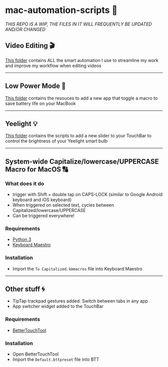 # mac-automation-scripts 🤖
*THIS REPO IS A WIP, THE FILES IN IT WILL FREQUENTLY BE UPDATED AND/OR CHANGED*


## Video Editing 🎬
[This folder](https://github.com/JFtechOfficial/mac-automation-scripts/tree/master/Video%20Editing) contains ALL the smart automation I use to streamline my work and improve my workflow when editing videos

---

## Low Power Mode 🔋
[This folder](https://github.com/JFtechOfficial/mac-automation-scripts/tree/master/Low%20Power%20Mode) contains the resouces to add a new app that toggle a macro to save battery life on your MacBook

---

## Yeelight 💡
[This folder](https://github.com/JFtechOfficial/mac-automation-scripts/tree/master/Yeelight) contains the scripts to add a new slider to your TouchBar to control the brightness of your Yeelight smart bulb 

---

## System-wide Capitalize/lowercase/UPPERCASE Macro for MacOS 🔠
### What does it do
* trigger with Shift + double tap on CAPS-LOCK (similar to Google Android keyboard and iOS keyboard)
* When triggered on selected text, cycles between Capitalized/lowercase/UPPERCASE
* Can be triggered everywhere!


### Requirements
* [Python 3](https://www.python.org/downloads/)
* [Keyboard Maestro](https://www.keyboardmaestro.com/main/)

### Installation
* Import the `To Capitalized.kmmacros` file into Keyboard Maestro

---

## Other stuff 🌀
* TipTap trackpad gestures added. Switch between tabs in any app
* App switcher widget added to the TouchBar

### Requirements
* [BetterTouchTool](https://a.paddle.com/v2/click/30842/40874?link=1061)

### Installation
* Open BetterTouchTool
* Import the `Default.bttpreset` file into BTT
